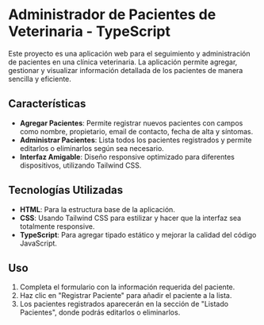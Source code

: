 # Administrador de Pacientes de Veterinaria - TypeScript

Este proyecto es una aplicación web para el seguimiento y administración de pacientes en una clínica veterinaria. La aplicación permite agregar, gestionar y visualizar información detallada de los pacientes de manera sencilla y eficiente.

## Características

- **Agregar Pacientes**: Permite registrar nuevos pacientes con campos como nombre, propietario, email de contacto, fecha de alta y síntomas.
- **Administrar Pacientes**: Lista todos los pacientes registrados y permite editarlos o eliminarlos según sea necesario.
- **Interfaz Amigable**: Diseño responsive optimizado para diferentes dispositivos, utilizando Tailwind CSS.

## Tecnologías Utilizadas

- **HTML**: Para la estructura base de la aplicación.
- **CSS**: Usando Tailwind CSS para estilizar y hacer que la interfaz sea totalmente responsive.
- **TypeScript**: Para agregar tipado estático y mejorar la calidad del código JavaScript.

## Uso

1. Completa el formulario con la información requerida del paciente.
2. Haz clic en "Registrar Paciente" para añadir el paciente a la lista.
3. Los pacientes registrados aparecerán en la sección de "Listado Pacientes", donde podrás editarlos o eliminarlos.

